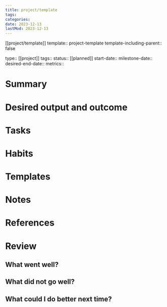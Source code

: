 ```yaml
---
title: project/template
tags:
categories:
date: 2023-12-13
lastMod: 2023-12-13
---
```

[[project/template]]
template:: project-template
template-including-parent:: false

type:: [[project]]
tags::
status:: [[planned]]
start-date::
milestone-date::
desired-end-date::
metrics::

# Summary


# Desired output and outcome


# Tasks


# Habits


# Templates


# Notes


# References


# Review




## What went well?




## What did not go well?




## What could I do better next time?



